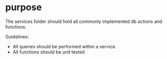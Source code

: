 # purpose
The services folder should hold all commonly implemented db actions and functions. 

Guidelines:
* All queries should be performed within a service.
* All functions should be unit tested
